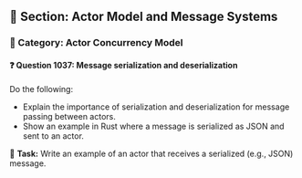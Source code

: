 ## 📘 Section: Actor Model and Message Systems  
### 🔹 Category: Actor Concurrency Model  
#### ❓ Question 1037: Message serialization and deserialization

Do the following:

- Explain the importance of serialization and deserialization for message passing between actors.
- Show an example in Rust where a message is serialized as JSON and sent to an actor.

🔧 **Task:** Write an example of an actor that receives a serialized (e.g., JSON) message.
